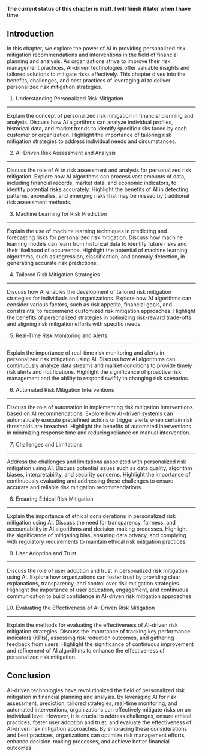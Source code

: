 **The current status of this chapter is draft. I will finish it later when I have time**

Introduction
------------

In this chapter, we explore the power of AI in providing personalized risk mitigation recommendations and interventions in the field of financial planning and analysis. As organizations strive to improve their risk management practices, AI-driven technologies offer valuable insights and tailored solutions to mitigate risks effectively. This chapter dives into the benefits, challenges, and best practices of leveraging AI to deliver personalized risk mitigation strategies.

1. Understanding Personalized Risk Mitigation
---------------------------------------------

Explain the concept of personalized risk mitigation in financial planning and analysis. Discuss how AI algorithms can analyze individual profiles, historical data, and market trends to identify specific risks faced by each customer or organization. Highlight the importance of tailoring risk mitigation strategies to address individual needs and circumstances.

2. AI-Driven Risk Assessment and Analysis
-----------------------------------------

Discuss the role of AI in risk assessment and analysis for personalized risk mitigation. Explore how AI algorithms can process vast amounts of data, including financial records, market data, and economic indicators, to identify potential risks accurately. Highlight the benefits of AI in detecting patterns, anomalies, and emerging risks that may be missed by traditional risk assessment methods.

3. Machine Learning for Risk Prediction
---------------------------------------

Explain the use of machine learning techniques in predicting and forecasting risks for personalized risk mitigation. Discuss how machine learning models can learn from historical data to identify future risks and their likelihood of occurrence. Highlight the potential of machine learning algorithms, such as regression, classification, and anomaly detection, in generating accurate risk predictions.

4. Tailored Risk Mitigation Strategies
--------------------------------------

Discuss how AI enables the development of tailored risk mitigation strategies for individuals and organizations. Explore how AI algorithms can consider various factors, such as risk appetite, financial goals, and constraints, to recommend customized risk mitigation approaches. Highlight the benefits of personalized strategies in optimizing risk-reward trade-offs and aligning risk mitigation efforts with specific needs.

5. Real-Time Risk Monitoring and Alerts
---------------------------------------

Explain the importance of real-time risk monitoring and alerts in personalized risk mitigation using AI. Discuss how AI algorithms can continuously analyze data streams and market conditions to provide timely risk alerts and notifications. Highlight the significance of proactive risk management and the ability to respond swiftly to changing risk scenarios.

6. Automated Risk Mitigation Interventions
------------------------------------------

Discuss the role of automation in implementing risk mitigation interventions based on AI recommendations. Explore how AI-driven systems can automatically execute predefined actions or trigger alerts when certain risk thresholds are breached. Highlight the benefits of automated interventions in minimizing response time and reducing reliance on manual intervention.

7. Challenges and Limitations
-----------------------------

Address the challenges and limitations associated with personalized risk mitigation using AI. Discuss potential issues such as data quality, algorithm biases, interpretability, and security concerns. Highlight the importance of continuously evaluating and addressing these challenges to ensure accurate and reliable risk mitigation recommendations.

8. Ensuring Ethical Risk Mitigation
-----------------------------------

Explain the importance of ethical considerations in personalized risk mitigation using AI. Discuss the need for transparency, fairness, and accountability in AI algorithms and decision-making processes. Highlight the significance of mitigating bias, ensuring data privacy, and complying with regulatory requirements to maintain ethical risk mitigation practices.

9. User Adoption and Trust
--------------------------

Discuss the role of user adoption and trust in personalized risk mitigation using AI. Explore how organizations can foster trust by providing clear explanations, transparency, and control over risk mitigation strategies. Highlight the importance of user education, engagement, and continuous communication to build confidence in AI-driven risk mitigation approaches.

10. Evaluating the Effectiveness of AI-Driven Risk Mitigation
-------------------------------------------------------------

Explain the methods for evaluating the effectiveness of AI-driven risk mitigation strategies. Discuss the importance of tracking key performance indicators (KPIs), assessing risk reduction outcomes, and gathering feedback from users. Highlight the significance of continuous improvement and refinement of AI algorithms to enhance the effectiveness of personalized risk mitigation.

Conclusion
----------

AI-driven technologies have revolutionized the field of personalized risk mitigation in financial planning and analysis. By leveraging AI for risk assessment, prediction, tailored strategies, real-time monitoring, and automated interventions, organizations can effectively mitigate risks on an individual level. However, it is crucial to address challenges, ensure ethical practices, foster user adoption and trust, and evaluate the effectiveness of AI-driven risk mitigation approaches. By embracing these considerations and best practices, organizations can optimize risk management efforts, enhance decision-making processes, and achieve better financial outcomes.
